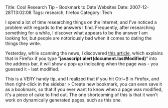 Title: Cool Research Tip - Bookmark to Date Websites
Date: 2007-12-28T13:02:08
Tags: research, firefox
Category: Tech


I spend a lot of time researching things on the Internet, and I've noticed a problem with regards to the answers I find. Frequently, after researching something for a while, I discover what appears to be the answer I am looking for, but people are notoriously bad when it comes to dating the things they write.

Yesterday, while scanning the news, I discovered <a href="http://www.cnet.com/workers-edge/8301-13880_1-9835822-68.html?tag=head">this article</a>, which explains that in Firefox if you type "**javascript:alert(document.lastModified)**" into the address bar, it will show a pop-up indicating when the page was - you guessed it - last modified.

This is a VERY handy tip, and I realized that if you hit Ctrl+B in Firefox, and then right-click in the sidebar > Create new bookmark, you can even save it as a bookmark, so that if you ever want to know when a page was modified, it's a piece of cake to find out. The one shortcoming of this is that it won't work on dynamically generated pages, such as this one.
